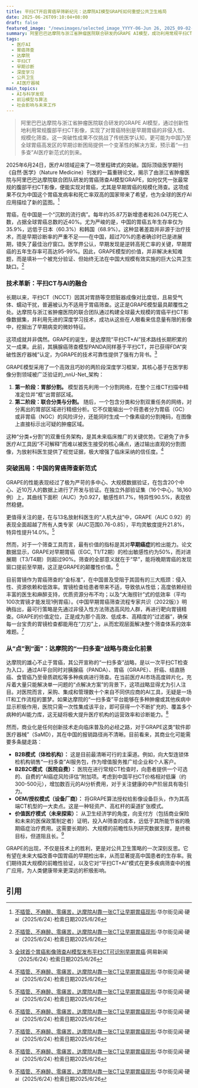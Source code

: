 ```yaml
---
title: 平扫CT开启胃癌早筛新纪元：达摩院AI模型GRAPE如何重塑公共卫生格局
date: 2025-06-26T09:10:04+08:00
draft: false
featured_image: "/newsimages/selected_image_YYYY-06-Jun 26, 2025_09-02-58-858.jpg"
summary: 阿里巴巴达摩院与浙江省肿瘤医院联合研发的GRAPE AI模型，成功利用常规平扫CT实现了对早期胃癌的非侵入性、规模化筛查，这项技术突破了传统医学对CT在胃肠道应用局限的认知，并在临床测试中表现出超越人类专家的早期检出能力。该成果不仅有望显著提高中国胃癌患者的生存率，更开启了达摩院“一扫多查”的多病种AI筛查新范式，预示着医疗AI在公共卫生领域的深远影响及广阔商业化前景。
tags: 
  - 医疗AI
  - 胃癌筛查
  - 达摩院
  - 平扫CT
  - 早期诊断
  - 深度学习
  - 公共卫生
  - AI医疗器械
main_topics: 
  - AI与科学发现
  - 前沿模型与算法
  - 社会影响与未来工作
---
```


> 阿里巴巴达摩院与浙江省肿瘤医院联合研发的GRAPE AI模型，通过创新性地利用常规腹部平扫CT影像，实现了对胃癌特别是早期胃癌的非侵入性、规模化筛查。这一突破性成果不仅挑战了传统医学认知，更可能为中国乃至全球胃癌高发区的早期诊断困局提供一个变革性的解决方案，预示着“一扫多查”AI医疗新范式的到来。

2025年6月24日，医疗AI领域迎来了一项里程碑式的突破。国际顶级医学期刊《自然·医学》（Nature Medicine）刊发的一篇重磅论文，揭示了由浙江省肿瘤医院与阿里巴巴达摩院联合团队研发的胃癌筛查AI模型GRAPE，如何仅凭一张最常规的腹部平扫CT影像，便能实现对胃癌，尤其是早期胃癌的规模化筛查。这项成果不仅为中国这个胃癌发病率和死亡率双高的国家带来了希望，也为全球的医疗AI应用描绘了新的蓝图。[^1]

胃癌，在中国是一个“沉默的流行病”。每年约35.87万新增患者和26.04万死亡人数，占据全球胃癌总数的近40%。尤为严峻的是，中国的胃癌五年生存率仅为35.9%，远低于日本（60.3%）和韩国（68.9%）。这种显著差距并非源于治疗技术，而是早期诊断率的严重不足——在中国，超过70%的患者确诊时已是进展期，错失了最佳治疗窗口。医学界公认，早期发现是逆转高死亡率的关键，早期胃癌的五年生存率可高达95-99%。因此，GRAPE模型的价值，并非解决未知难题，而是填补一个被充分验证、但始终无法在中国大规模有效实施的巨大公共卫生缺口。[^1]

### 技术革新：平扫CT与AI的融合

长期以来，平扫CT（NCCT）因其对胃肠等空腔脏器成像对比度低，且易受气体、蠕动干扰，普遍被认为不适用于胃癌筛查。这正是GRAPE模型最具颠覆性之处。达摩院与浙江省肿瘤医院的联合团队通过构建全球最大规模的胃癌平扫CT影像数据集，并利用先进的深度学习技术，成功从这些在人眼看来信息量有限的影像中，挖掘出了早期病变的微妙特征。

这项成就并非偶然。GRAPE的诞生，是达摩院“平扫CT+AI”技术路线长期积累的又一成果。此前，其胰腺癌筛查模型PANDA同样基于平扫CT，并已获得FDA“突破性医疗器械”认定，为GRAPE的技术可靠性提供了强有力背书。[^2]

GRAPE模型采用了一个高效且巧妙的两阶段深度学习框架，其核心基于在医学影像分割领域被广泛验证的_nnU-Net_架构：

1.  **第一阶段：胃部分割。** 模型首先利用一个分割网络，在整个三维CT扫描中精准定位并“框”出胃部区域。
2.  **第二阶段：联合分类与分割。** 随后，一个包含分类和分割双重任务的网络，对分离出的胃部区域进行精细分析。它不仅能输出一个将患者分为胃癌（GC）或非胃癌（NGC）的风险评分，还能同时生成一个像素级的分割掩码，在图像上直接标示出可疑的肿瘤区域。

这种“分类+分割”的双重任务架构，是其未来临床推广的关键优势。它避免了许多医疗AI工具因“不可解释”而难以被医生接受的核心痛点，通过输出直观的分割图像，为放射科医生提供了视觉证据，极大增强了临床采纳的信任度。[^1]

### 突破困局：中国的胃癌筛查新范式

GRAPE的性能表现经过了极为严苛的多中心、大规模数据验证，在包含20个中心、近10万人的数据上进行了开发与验证。在独立外部验证集（16个中心，18,160例）上，其曲线下面积（AUC）为0.927，敏感性81.7%，特异性90.5%，表现依然稳健。

更值得关注的是，在与13名放射科医生的“人机大战”中，GRAPE（AUC 0.92）的表现全面超越了所有人类专家（AUC范围0.76-0.85），平均灵敏度提升21.8%，特异性提升14.0%。[^1]

然而，对于一个筛查工具而言，最有价值的指标是其对**早期癌症**的检出能力。论文数据显示，GRAPE对早期胃癌（EGC, T1/T2期）的检出敏感性约为50%，而对进展期（T3/T4期）则超过90%。筛查的全部意义就在于“早”，能将晚期胃癌的发现窗口提前至早期，这正是GRAPE的颠覆性价值。[^1]

目前胃镜作为胃癌筛查的“金标准”，在中国普及受阻于其固有的三大瓶颈：侵入性、资源依赖和低效率。胃镜检查给患者带来不适，导致依从性低；高度依赖经验丰富的医生和麻醉支持，优质资源分布不均；以及“大海捞针”式的低效率（平均100次胃镜才能发现1例胃癌）。《中国早期胃癌筛查流程专家共识（2022版）》明确指出，最可行策略是先通过非侵入性方法筛选高风险人群，再进行靶向胃镜精查。GRAPE的价值定位，正是成为那个高效、低成本、高精度的“过滤器”，确保每一台宝贵的胃镜检查都能用在“刀刃”上，从而宏观层面解决整个筛查体系的效率难题。[^1]

### 从“点”到“面”：达摩院的“一扫多查”战略与商业化前景

达摩院的雄心不止于胃癌，其公开宣称的“一扫多查”战略，是以一次平扫CT检查为入口，通过AI平台同时对胰腺癌（PANDA）、胃癌（GRAPE）、肝癌、结直肠癌、食管癌乃至骨质疏松等多种疾病进行筛查。在当前医疗AI市场高度碎片化，充斥着大量只能解决单一问题的“点解决方案”的背景下，这项战略显得尤为引人注目。对医院而言，采购、集成和管理数十个来自不同供应商的AI工具，无疑是一场IT和工作流程的噩梦。如果达摩院的“一扫多查”平台能够在多种肿瘤或其他疾病中显示积极作用，医院只需一次性集成该平台，即可获得一个不断扩充的、覆盖多个病种的AI能力库，这无疑将极大提升医疗机构的运营效率和诊断能力。[^1]

然而，商业化是任何创新技术走向临床普及的必经之路，对于GRAPE这类“软件即医疗器械”（SaMD），其在中国的报销路径尚不清晰。目前看来，其商业化可能需要多条腿走路：

*   **B2B模式（体检机构）：** 这是目前最清晰可行的主渠道。例如，向大型连锁体检机构销售“一扫多查”AI服务包，作为增值服务推广给企业和个人客户。
*   **B2B2C模式（医院自费）：** 医院在进行常规CT检查时，向患者提供一个可选的、自费的“AI癌症风险评估”附加项。考虑到中国平扫CT价格相对低廉（约300-500元），增加数百元的AI分析费用，对于关注健康的中产阶层具有吸引力。
*   **OEM/授权模式（设备厂商）：** 将GRAPE算法授权给影像设备巨头，作为其高端CT机型的一大卖点。这是一种轻资产、高杠杆的渠道扩张模式。
*   **价值医疗模式（未来探索）：** 从卫生经济学的角度，向支付方（包括商业保险和未来的医保政策制定者）证明，投入AI筛查的成本，远低于其所能节省的晚期癌症治疗费用。这需要长期的、大规模的前瞻性队列研究数据支撑，是终极目标，但道阻且长。[^1]

GRAPE的出现，不仅是技术上的胜利，更是对公共卫生策略的一次深刻反思。它有望在未来大幅改善中国胃癌的早期检出率，从而显著提高中国患者的生存率。我们期待其大规模的前瞻性验证，以及它对“平扫CT+AI”模式在更多疾病筛查中的推广应用，为人类健康带来更深远的积极影响。

## 引用

[^1]: [不插管、不麻醉、零痛苦，达摩院AI靠一张CT让早期胃癌现形](https://wallstreetcn.com/articles/3749807)·华尔街见闻·硬ai（2025/6/24）·检索日期2025/6/26
[^2]: [全球首个胃癌影像筛查AI模型发布平扫CT可识别早期胃癌](https://m.163.com/news/article/K2U86HO40514CDBK.html?clickfrom=subscribe)·网易新闻（2025/6/24）·检索日期2025/6/26
